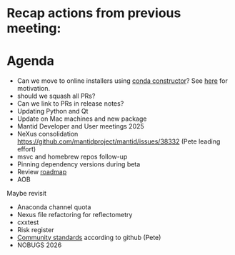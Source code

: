 # Recap actions from previous meeting:

# Agenda
- Can we move to online installers using [conda constructor](https://github.com/conda/constructor)? See [here](https://forum.mantidproject.org/t/how-to-install-on-linux/931) for motivation.
- should we squash all PRs?
- Can we link to PRs in release notes?
- Updating Python and Qt
- Update on Mac machines and new package
- Mantid Developer and User meetings 2025
- NeXus consolidation https://github.com/mantidproject/mantid/issues/38332 (Pete leading effort)
- msvc and homebrew repos follow-up
- Pinning dependency versions during beta
- Review [roadmap](https://github.com/orgs/mantidproject/projects/47/views/1)
- AOB

Maybe revisit
- Anaconda channel quota
- Nexus file refactoring for reflectometry
- cxxtest
- Risk register
- [Community standards](https://github.com/mantidproject/mantid/community) according to github (Pete)
- NOBUGS 2026
